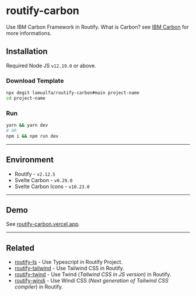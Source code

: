 # routify-carbon

Use IBM Carbon Framework in Routify. What is Carbon? see [IBM Carbon](https://www.carbondesignsystem.com/) for more informations.

## Installation

Required Node JS `v12.19.0` or above.

### Download Template

```bash
npx degit lamualfa/routify-carbon#main project-name
cd project-name
```

### Run

```bash
yarn && yarn dev
# OR
npm i && npm run dev
```

<hr>

## Environment

- Routify - `v2.12.5`
- Svelte Carbon - `v0.29.0`
- Svelte Carbon Icons - `v10.23.0`

<hr>

## Demo

See [routify-carbon.vercel.app](https://routify-carbon.vercel.app/).

<hr>

## Related

- [routify-ts](https://github.com/lamualfa/routify-ts) - Use Typescript in Routify Project.
- [routify-tailwind](https://github.com/lamualfa/routify-tailwind) - Use Tailwind CSS in Routify.
- [routify-twind](https://github.com/lamualfa/routify-twind) - Use Twind (_Tailwind CSS in JS version_) in Routify.
- [routify-windi](https://github.com/lamualfa/routify-windi) - Use Windi CSS (_Next generation of Tailwind CSS compiler_) in Routify.